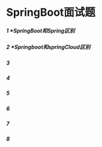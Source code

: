 # SpringBoot面试题

##### 1 *SpringBoot和Spring区别

##### 2 *Springboot和springCloud区别

##### 3

##### 4

##### 5

##### 6

##### 7

##### 8

